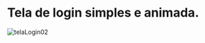 ﻿# Tela de login simples e animada.
![telaLogin02](https://user-images.githubusercontent.com/49214236/154131815-b27f4cc8-c3f8-4db4-b805-d8827ca9a106.png)
